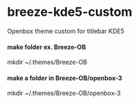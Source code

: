 # breeze-kde5-custom
Openbox theme custom for titlebar KDE5
#### make folder ex. Breeze-OB
mkdir ~/.themes/Breeze-OB
#### make a folder in Breeze-OB/openbox-3
mkdir ~/.themes/Breeze-OB/openbox-3
